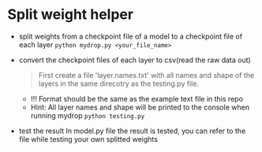 # Split weight helper

- split weights from a checkpoint file of a model to a checkpoint file of each layer
  ```python mydrop.py <your_file_name>```

- convert the checkpoint files of each layer to csv(read the raw data out)
    > First create a file 'layer.names.txt' with all 
        names and shape of the layers in the same direcotry as the testing.py file.
    - !!! Format should be the same as the example text file in this repo
    - Hint: All layer names and shape will be printed to the console when running mydrop
    ```python testing.py```

- test the result
    In model.py file the result is tested, you can refer to the file while testing 
    your own splitted weights